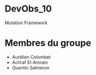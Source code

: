 # DevObs_10
Mutation Framework

# Membres du groupe
- Aurélien Colombet
- Achraf El-Amrani
- Quentin Salmeron